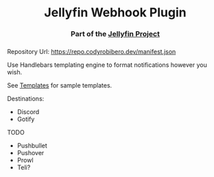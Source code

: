 <h1 align="center">Jellyfin Webhook Plugin</h1>
<h3 align="center">Part of the <a href="https://jellyfin.org/">Jellyfin Project</a></h3>

###
Repository Url:
https://repo.codyrobibero.dev/manifest.json

Use Handlebars templating engine to format notifications however you wish.

See [Templates](Jellyfin.Plugin.Webhook/Templates) for sample templates.

Destinations:
- Discord
- Gotify

TODO
- Pushbullet
- Pushover
- Prowl
- Teli?
